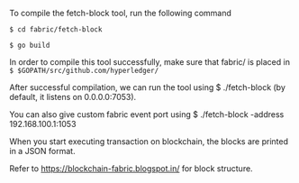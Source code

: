 To compile the fetch-block tool, run the following command

```$ cd fabric/fetch-block```

```$ go build```

In order to compile this tool successfully, make sure that fabric/ is placed in ```$ $GOPATH/src/github.com/hyperledger/```

After successful compilation, we can run the tool using $ ./fetch-block (by default, it listens on 0.0.0.0:7053). 

You can also give custom fabric event port using $ ./fetch-block -address 192.168.100.1:1053

When you start executing transaction on blockchain, the blocks are printed in a JSON format.

Refer to https://blockchain-fabric.blogspot.in/ for block structure.
